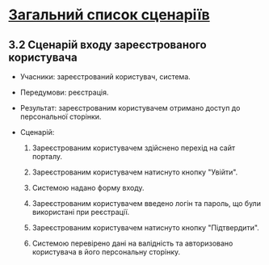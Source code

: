 # [Загальний список сценаріїв](https://github.com/MkZb/ODB/blob/master/doc/requests.md#3-%D1%81%D1%86%D0%B5%D0%BD%D0%B0%D1%80%D1%96%D1%97)
## 3.2 Сценарій входу зареєстрованого користувача

- Учасники: зареєстрований користувач, система.

- Передумови: реєстрація.

- Результат: зареєстрованим користувачем отримано доступ до персональної сторінки.

- Сценарій:

	1. Зареєстрованим користувачем здійснено перехід на сайт порталу.
		
	2. Зареєстрованим користувачем натиснуто кнопку "Увійти".
		
	3. Системою надано форму входу.
		
	4. Зареєстрованим користувачем введено логін та пароль, що були використані при реєстрації.
	
	5. Зареєстрованим користувачем натиснуто кнопку "Підтвердити".
	
	6. Системою перевірено дані на валідність та авторизовано користувача в його персональну сторінку.
